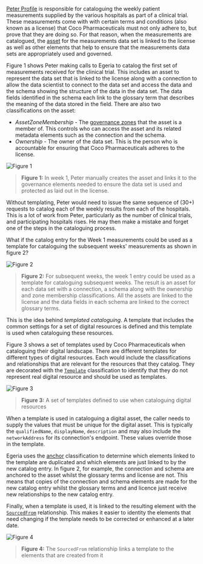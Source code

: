 
<!-- SPDX-License-Identifier: CC-BY-4.0 -->
<!-- Copyright Contributors to the ODPi Egeria project 2020. -->

[Peter Profile](/practices/coco-pharmaceuticals/personas/peter-profile) is responsible for cataloguing the weekly patient measurements supplied by the various hospitals as part of a clinical trial.  These measurements come with with certain terms and conditions (also known as a license) that Coco Pharmaceuticals must not only adhere to, but prove that they are doing so.  For that reason, when the measurements are catalogued, the [asset](/concepts/asset) for the measurements data set is linked to the license as well as other elements that help to ensure that the measurements data sets are appropriately used and governed.

Figure 1 shows Peter making calls to Egeria to catalog the first set of measurements received for the clinical trial.  This includes an asset to represent the data set that is linked to the license along with a connection to allow the data scientist to connect to the data set and access the data and the schema showing the structure of the data in the data set.  The data fields identified in the schema each link to the glossary term that describes the meaning of the data stored in the field. There are also two classifications on the asset:

- *AssetZoneMembership* - The [governance zones](/concepts/governance-zone) that the asset is a member of.  This controls who can access the asset and its related metadata elements such as the connection and the schema.
- *Ownership* - The owner of the data set.  This is the person who is accountable for ensuring that Coco Pharmaceuticals adheres to the license.

![Figure 1](/features/templated-cataloguing/cataloging-assets-week-1.svg)
> **Figure 1:** In week 1, Peter manually creates the asset and links it to the governance elements needed to ensure the data set is used and protected as laid out in the license.

Without templating, Peter would need to issue the same sequence of (30+) requests to catalog each of the weekly results from each of the hospitals.  This is a lot of work from Peter, particularly as the number of clinical trials, and participating hospitals rises.  He may then make a mistake and forget one of the steps in the cataloguing process.

What if the catalog entry for the Week 1 measurements could be used as a template for cataloguing the subsequent weeks' measurements as shown in figure 2?

![Figure 2](/features/templated-cataloguing/cataloging-assets-week-2.svg)
> **Figure 2:** For subsequent weeks, the week 1 entry could be used as a template for cataloguing subsequent weeks.  The result is an asset for each data set with a connection, a schema along with the ownership and zone membership classifications.  All the assets are linked to the license and the data fields in each schema are linked to the correct glossary terms.

This is the idea behind *templated cataloguing*.  A template that includes the common settings for a set of digital resources is defined and this template is used when cataloguing these resources.

Figure 3 shows a set of templates used by Coco Pharmaceuticals when cataloguing their digital landscape.  There are different templates for different types of digital resources. Each would include the classifications and relationships that are relevant for the resources that they catalog.  They are decorated with the [`Template`](/types/0/0011-Managing-Referenceables) classification to identify that they do not represent real digital resource and should be used as templates.

![Figure 3](/features/templated-cataloguing/template-classification.svg)
> **Figure 3:** A set of templates defined to use when cataloguing digital resources

When a template is used in cataloguing a digital asset, the caller needs to supply the values that must be unique for the digital asset.  This is typically the `qualifiedName`, `displayName`, `description` and may also include the `networkAddress` for its connection's endpoint.  These values override those in the template.

Egeria uses the [anchor](/features/anchor-management/overview) classification to determine which elements linked to the template are duplicated and which elements are just linked to by the new catalog entry.  In figure 2, for example, the connection and schema are anchored to the asset whilst the glossary terms and license are not.  This means that copies of the connection and schema elements are made for the new catalog entry whilst the glossary terms and and licence just receive new relationships to the new catalog entry.

Finally, when a template is used, it is linked to the resulting element with the [`SourcedFrom`](/types/0/0011-Managing-Referenceables) relationship.  This makes it easier to identity the elements that need changing if the template needs to be corrected or enhanced at a later date.

![Figure 4](/features/templated-cataloguing/sourced-from-relationship.svg)
> **Figure 4:** The `SourcedFrom` relationship links a template to the elements that are created from it

